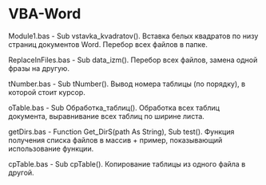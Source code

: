 # VBA-Word
Module1.bas - Sub vstavka_kvadratov(). Вставка белых квадратов по низу страниц документов Word. Перебор всех файлов в папке.

ReplaceInFiles.bas - Sub data_izm(). Перебор всех файлов, замена одной фразы на другую.

tNumber.bas - Sub tNumber(). Вывод номера таблицы (по порядку), в которой стоит курсор.

oTable.bas - Sub Обработка_таблиц(). Обработка всех таблиц документа, выравнивание всех таблиц по ширине листа.

getDirs.bas - Function Get_DirS(path As String), Sub test(). Функция получения списка файлов в массив + пример, показывающий использование функции.

cpTable.bas - Sub cpTable(). Копирование таблицы из одного файла в другой.

